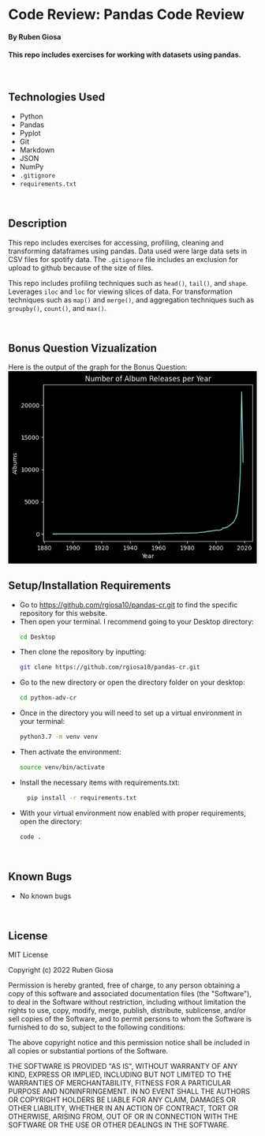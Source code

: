 # Code Review: Pandas Code Review

#### By Ruben Giosa

#### This repo includes exercises for working with datasets using pandas.

<br>

## Technologies Used

* Python
* Pandas
* Pyplot
* Git
* Markdown
* JSON
* NumPy
* `.gitignore`
* `requirements.txt`

</br>

## Description
This repo includes exercises for accessing, profiling, cleaning and transforming dataframes using pandas. Data used were large data sets in CSV files for spotify data. The `.gitignore` file includes an exclusion for upload to github because of the size of files.

This repo includes profiling techniques such as `head()`, `tail()`, and `shape`. Leverages `iloc` and `loc` for viewing slices of data. For transformation techniques such as `map()` and `merge()`, and aggregation techniques such as `groupby()`, `count()`, and `max()`.

<br>

## Bonus Question Vizualization
Here is the output of the graph for the Bonus Question:
![output.png](./img/output.png)

## Setup/Installation Requirements

* Go to https://github.com/rgiosa10/pandas-cr.git to find the specific repository for this website.
* Then open your terminal. I recommend going to your Desktop directory:
    ```bash
    cd Desktop
    ```
* Then clone the repository by inputting: 
  ```bash
  git clone https://github.com/rgiosa10/pandas-cr.git
  ```
* Go to the new directory or open the directory folder on your desktop:
  ```bash
  cd python-adv-cr
  ```
* Once in the directory you will need to set up a virtual environment in your terminal:
  ```bash
  python3.7 -m venv venv
  ```
* Then activate the environment:
  ```bash
  source venv/bin/activate
  ```
* Install the necessary items with requirements.txt:
  ```bash
    pip install -r requirements.txt
  ```
* With your virtual environment now enabled with proper requirements, open the directory:
  ```bash
  code .
  ```

</br>

## Known Bugs

* No known bugs

<br>

## License

MIT License

Copyright (c) 2022 Ruben Giosa

Permission is hereby granted, free of charge, to any person obtaining a copy of this software and associated documentation files (the "Software"), to deal in the Software without restriction, including without limitation the rights to use, copy, modify, merge, publish, distribute, sublicense, and/or sell copies of the Software, and to permit persons to whom the Software is furnished to do so, subject to the following conditions:

The above copyright notice and this permission notice shall be included in all copies or substantial portions of the Software.

THE SOFTWARE IS PROVIDED "AS IS", WITHOUT WARRANTY OF ANY KIND, EXPRESS OR IMPLIED, INCLUDING BUT NOT LIMITED TO THE WARRANTIES OF MERCHANTABILITY, FITNESS FOR A PARTICULAR PURPOSE AND NONINFRINGEMENT. IN NO EVENT SHALL THE AUTHORS OR COPYRIGHT HOLDERS BE LIABLE FOR ANY CLAIM, DAMAGES OR OTHER LIABILITY, WHETHER IN AN ACTION OF CONTRACT, TORT OR OTHERWISE, ARISING FROM, OUT OF OR IN CONNECTION WITH THE SOFTWARE OR THE USE OR OTHER DEALINGS IN THE SOFTWARE.

</br>